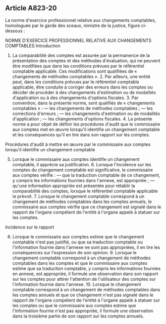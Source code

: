 Article A823-20
----
La norme d'exercice professionnel relative aux changements comptables,
homologuée par le garde des sceaux, ministre de la justice, figure ci-dessous :

NORME D'EXERCICE PROFESSIONNEL RELATIVE AUX CHANGEMENTS COMPTABLES Introduction

1. La comparabilité des comptes est assurée par la permanence de la présentation
des comptes et des méthodes d'évaluation, qui ne peuvent être modifiées que dans
les conditions prévues par le référentiel comptable applicable. Ces
modifications sont qualifiées de « changements de méthodes comptables ». 2. Par
ailleurs, une entité peut, dans les conditions prévues par le référentiel
comptable applicable, être conduite à corriger des erreurs dans les comptes ou
décider de procéder à des changements d'estimation ou de modalités d'application
ou à des changements d'options fiscales. 3. Par convention, dans la présente
norme, sont qualifiés de « changements comptables » : ― les changements de
méthodes comptables ; ― les corrections d'erreurs ; ― les changements
d'estimation ou de modalités d'application ; ― les changements d'options
fiscales. 4. La présente norme a pour objet de définir les procédures d'audit
que le commissaire aux comptes met en œuvre lorsqu'il identifie un changement
comptable et les conséquences qu'il en tire dans son rapport sur les comptes.

Procédures d'audit à mettre en œuvre par le commissaire aux comptes lorsqu'il
identifie un changement comptable

5. Lorsque le commissaire aux comptes identifie un changement comptable, il
apprécie sa justification. 6. Lorsque l'incidence sur les comptes du changement
comptable est significative, le commissaire aux comptes vérifie : ― que la
traduction comptable de ce changement, y compris les informations fournies dans
l'annexe, est appropriée ; ― qu'une information appropriée est présentée pour
rétablir la comparabilité des comptes, lorsque le référentiel comptable
applicable le prévoit. 7. Lorsque le changement comptable correspond à un
changement de méthodes comptables dans les comptes annuels, le commissaire aux
comptes vérifie que ce changement est signalé dans le rapport de l'organe
compétent de l'entité à l'organe appelé à statuer sur les comptes.


Incidence sur le rapport

8. Lorsque le commissaire aux comptes estime que le changement comptable n'est
pas justifié, ou que sa traduction comptable ou l'information fournie dans
l'annexe ne sont pas appropriées, il en tire les conséquences sur l'expression
de son opinion. 9. Lorsque le changement comptable correspond à un changement de
méthodes comptables dans les comptes et que le commissaire aux comptes estime
que sa traduction comptable, y compris les informations fournies en annexe, est
appropriée, il formule une observation dans son rapport sur les comptes pour
attirer l'attention de l'utilisateur des comptes sur l'information fournie dans
l'annexe. 10. Lorsque le changement comptable correspond à un changement de
méthodes comptables dans les comptes annuels et que ce changement n'est pas
signalé dans le rapport de l'organe compétent de l'entité à l'organe appelé à
statuer sur les comptes ou que le commissaire aux comptes estime que
l'information fournie n'est pas appropriée, il formule une observation dans la
troisième partie de son rapport sur les comptes annuels.
